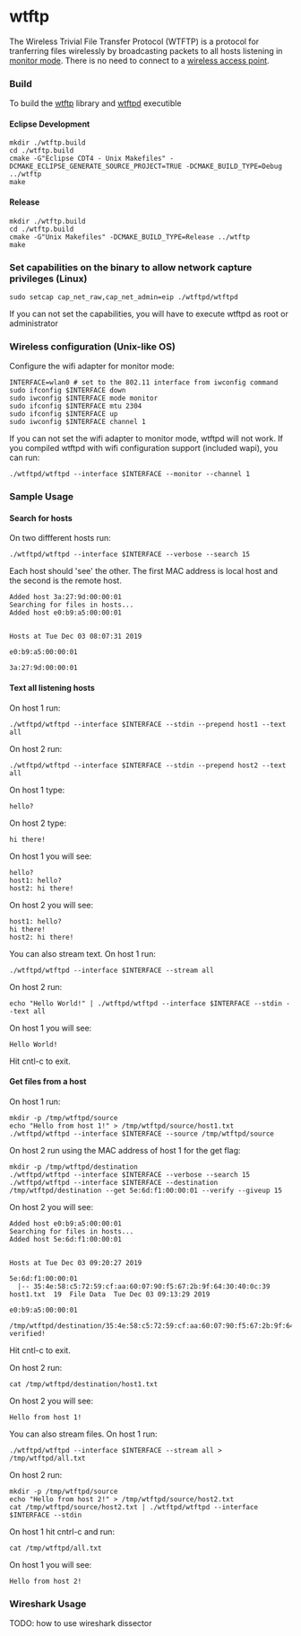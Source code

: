 # wtftp
The Wireless Trivial File Transfer Protocol (WTFTP) is a protocol for tranferring files wirelessly by broadcasting packets to all hosts listening in [monitor mode](https://en.wikipedia.org/wiki/Monitor_mode). There is no need to connect to a [wireless access point](https://en.wikipedia.org/wiki/Wireless_access_point).

### Build 
To build the [wtftp](./lib/wtftp.c) library and [wtftpd](./wtftpd/wtftpd.c) executible
#### Eclipse Development
```shell
mkdir ./wtftp.build
cd ./wtftp.build
cmake -G"Eclipse CDT4 - Unix Makefiles" -DCMAKE_ECLIPSE_GENERATE_SOURCE_PROJECT=TRUE -DCMAKE_BUILD_TYPE=Debug ../wtftp
make
```
#### Release
```shell
mkdir ./wtftp.build
cd ./wtftp.build
cmake -G"Unix Makefiles" -DCMAKE_BUILD_TYPE=Release ../wtftp
make
```

### Set capabilities on the binary to allow network capture privileges (Linux)
```shell
sudo setcap cap_net_raw,cap_net_admin=eip ./wtftpd/wtftpd
```
If you can not set the capabilities, you will have to execute wtftpd as root or administrator

### Wireless configuration (Unix-like OS)
Configure the wifi adapter for monitor mode:
```shell
INTERFACE=wlan0 # set to the 802.11 interface from iwconfig command
sudo ifconfig $INTERFACE down
sudo iwconfig $INTERFACE mode monitor
sudo ifconfig $INTERFACE mtu 2304
sudo ifconfig $INTERFACE up
sudo iwconfig $INTERFACE channel 1
```
If you can not set the wifi adapter to monitor mode, wtftpd will not work. If you compiled wtftpd with wifi configuration support (included wapi), you can run:
```shell
./wtftpd/wtftpd --interface $INTERFACE --monitor --channel 1
```

### Sample Usage
#### Search for hosts
On two diffferent hosts run:
```shell
./wtftpd/wtftpd --interface $INTERFACE --verbose --search 15
```
Each host should 'see' the other. The first MAC address is local host and the second is the remote host.
```
Added host 3a:27:9d:00:00:01
Searching for files in hosts...
Added host e0:b9:a5:00:00:01


Hosts at Tue Dec 03 08:07:31 2019 

e0:b9:a5:00:00:01

3a:27:9d:00:00:01
```

#### Text all listening hosts
On host 1 run:
```shell
./wtftpd/wtftpd --interface $INTERFACE --stdin --prepend host1 --text all
```
On host 2 run:
```shell
./wtftpd/wtftpd --interface $INTERFACE --stdin --prepend host2 --text all
```
On host 1 type:
```shell
hello?
```
On host 2 type:
```shell
hi there!
```
On host 1 you will see:
```shell
hello?
host1: hello?
host2: hi there!
```
On host 2 you will see:
```shell
host1: hello?
hi there!
host2: hi there!
```
You can also stream text. On host 1 run:
```shell
./wtftpd/wtftpd --interface $INTERFACE --stream all
```
On host 2 run:
```shell
echo "Hello World!" | ./wtftpd/wtftpd --interface $INTERFACE --stdin --text all
```
On host 1 you will see:
```shell
Hello World!
```
Hit cntl-c to exit.

#### Get files from a host
On host 1 run:
```shell
mkdir -p /tmp/wtftpd/source 
echo "Hello from host 1!" > /tmp/wtftpd/source/host1.txt
./wtftpd/wtftpd --interface $INTERFACE --source /tmp/wtftpd/source  
```
On host 2 run using the MAC address of host 1 for the get flag:
```shell
mkdir -p /tmp/wtftpd/destination 
./wtftpd/wtftpd --interface $INTERFACE --verbose --search 15
./wtftpd/wtftpd --interface $INTERFACE --destination /tmp/wtftpd/destination --get 5e:6d:f1:00:00:01 --verify --giveup 15 
```
On host 2 you will see:
```shell
Added host e0:b9:a5:00:00:01
Searching for files in hosts...
Added host 5e:6d:f1:00:00:01


Hosts at Tue Dec 03 09:20:27 2019 

5e:6d:f1:00:00:01
  |-- 35:4e:58:c5:72:59:cf:aa:60:07:90:f5:67:2b:9f:64:30:40:0c:39  host1.txt  19  File Data  Tue Dec 03 09:13:29 2019

e0:b9:a5:00:00:01

/tmp/wtftpd/destination/35:4e:58:c5:72:59:cf:aa:60:07:90:f5:67:2b:9f:64:30:40:0c:39 verified!
```
Hit cntl-c to exit.

On host 2 run:
```shell
cat /tmp/wtftpd/destination/host1.txt
```
On host 2 you will see:
```shell
Hello from host 1!
```
You can also stream files. On host 1 run:
```shell
./wtftpd/wtftpd --interface $INTERFACE --stream all > /tmp/wtftpd/all.txt
```
On host 2 run:
```shell
mkdir -p /tmp/wtftpd/source 
echo "Hello from host 2!" > /tmp/wtftpd/source/host2.txt
cat /tmp/wtftpd/source/host2.txt | ./wtftpd/wtftpd --interface $INTERFACE --stdin
```
On host 1 hit cntrl-c and run:
```shell
cat /tmp/wtftpd/all.txt
```
On host 1 you will see:
```shell
Hello from host 2!
```
### Wireshark Usage
TODO: how to use wireshark dissector